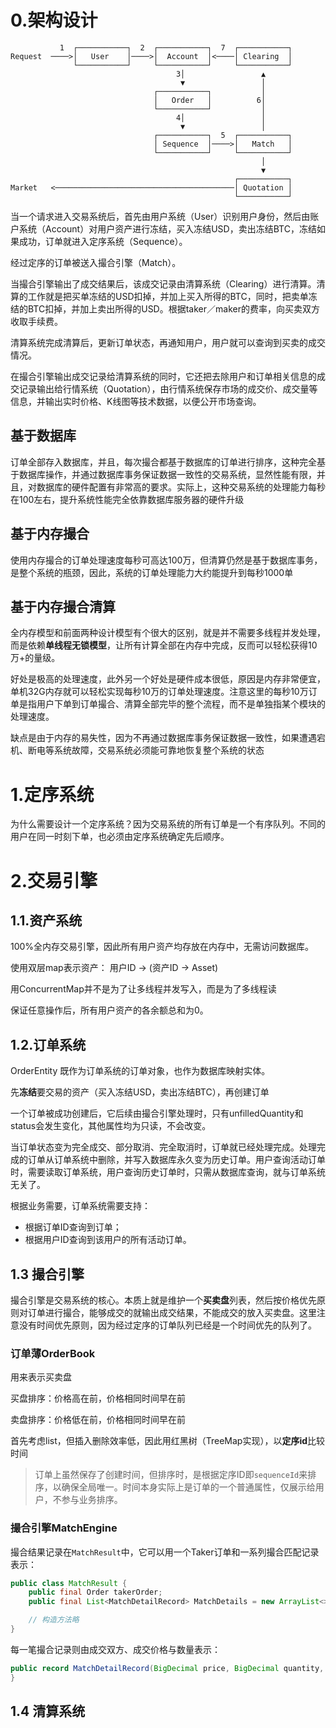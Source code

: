 # 0.架构设计

```ascii
           1  ┌───────────┐  2  ┌───────────┐  7  ┌───────────┐
Request  ────>│   User    │────>│  Account  │<────│ Clearing  │
              └───────────┘     └───────────┘     └───────────┘
                                     3│                 ▲
                                      ▼                 │
                                ┌───────────┐           │
                                │   Order   │          6│
                                └───────────┘           │
                                     4│                 │
                                      ▼                 │
                                ┌───────────┐  5  ┌───────────┐
                                │ Sequence  │────>│   Match   │
                                └───────────┘     └───────────┘
                                                        │
                                                        ▼
                                                  ┌───────────┐
Market   <────────────────────────────────────────│ Quotation │
                                                  └───────────┘
```

当一个请求进入交易系统后，首先由用户系统（User）识别用户身份，然后由账户系统（Account）对用户资产进行冻结，买入冻结USD，卖出冻结BTC，冻结如果成功，订单就进入定序系统（Sequence）。

经过定序的订单被送入撮合引擎（Match）。

当撮合引擎输出了成交结果后，该成交记录由清算系统（Clearing）进行清算。清算的工作就是把买单冻结的USD扣掉，并加上买入所得的BTC，同时，把卖单冻结的BTC扣掉，并加上卖出所得的USD。根据taker／maker的费率，向买卖双方收取手续费。

清算系统完成清算后，更新订单状态，再通知用户，用户就可以查询到买卖的成交情况。

在撮合引擎输出成交记录给清算系统的同时，它还把去除用户和订单相关信息的成交记录输出给行情系统（Quotation），由行情系统保存市场的成交价、成交量等信息，并输出实时价格、K线图等技术数据，以便公开市场查询。

## 基于数据库

订单全部存入数据库，并且，每次撮合都基于数据库的订单进行排序，这种完全基于数据库操作，并通过数据库事务保证数据一致性的交易系统，显然性能有限，并且，对数据库的硬件配置有非常高的要求。实际上，这种交易系统的处理能力每秒在100左右，提升系统性能完全依靠数据库服务器的硬件升级

## 基于内存撮合

使用内存撮合的订单处理速度每秒可高达100万，但清算仍然是基于数据库事务，是整个系统的瓶颈，因此，系统的订单处理能力大约能提升到每秒1000单

## 基于内存撮合清算

全内存模型和前面两种设计模型有个很大的区别，就是并不需要多线程并发处理，而是依赖**单线程无锁模型**，让所有计算全部在内存中完成，反而可以轻松获得10万+的量级。

好处是极高的处理速度，此外另一个好处是硬件成本很低，原因是内存非常便宜，单机32G内存就可以轻松实现每秒10万的订单处理速度。注意这里的每秒10万订单是指用户下单到订单撮合、清算全部完毕的整个流程，而不是单独指某个模块的处理速度。

缺点是由于内存的易失性，因为不再通过数据库事务保证数据一致性，如果遭遇宕机、断电等系统故障，交易系统必须能可靠地恢复整个系统的状态

# 1.定序系统

为什么需要设计一个定序系统？因为交易系统的所有订单是一个有序队列。不同的用户在同一时刻下单，也必须由定序系统确定先后顺序。

#  

# 2.交易引擎

## 1.1.资产系统

100%全内存交易引擎，因此所有用户资产均存放在内存中，无需访问数据库。

使用双层map表示资产： 用户ID -> (资产ID -> Asset)

用ConcurrentMap并不是为了让多线程并发写入，而是为了多线程读

保证任意操作后，所有用户资产的各余额总和为0。

 

## 1.2.订单系统

OrderEntity 既作为订单系统的订单对象，也作为数据库映射实体。

先**冻结**要交易的资产（买入冻结USD，卖出冻结BTC），再创建订单

一个订单被成功创建后，它后续由撮合引擎处理时，只有unfilledQuantity和status会发生变化，其他属性均为只读，不会改变。

 

当订单状态变为完全成交、部分取消、完全取消时，订单就已经处理完成。处理完成的订单从订单系统中删除，并写入数据库永久变为历史订单。用户查询活动订单时，需要读取订单系统，用户查询历史订单时，只需从数据库查询，就与订单系统无关了。

 

根据业务需要，订单系统需要支持：

- 根据订单ID查询到订单；
- 根据用户ID查询到该用户的所有活动订单。

## 1.3 撮合引擎

撮合引擎是交易系统的核心。本质上就是维护一个**买卖盘**列表，然后按价格优先原则对订单进行撮合，能够成交的就输出成交结果，不能成交的放入买卖盘。这里注意没有时间优先原则，因为经过定序的订单队列已经是一个时间优先的队列了。

### 订单薄OrderBook

用来表示买卖盘

买盘排序：价格高在前，价格相同时间早在前

卖盘排序：价格低在前，价格相同时间早在前

首先考虑list，但插入删除效率低，因此用红黑树（TreeMap实现），以**定序id**比较时间

> 订单上虽然保存了创建时间，但排序时，是根据定序ID即`sequenceId`来排序，以确保全局唯一。时间本身实际上是订单的一个普通属性，仅展示给用户，不参与业务排序。

### 撮合引擎MatchEngine

撮合结果记录在`MatchResult`中，它可以用一个Taker订单和一系列撮合匹配记录表示：

```java
public class MatchResult {
    public final Order takerOrder;
    public final List<MatchDetailRecord> MatchDetails = new ArrayList<>();

    // 构造方法略
}
```

 每一笔撮合记录则由成交双方、成交价格与数量表示：

```java
public record MatchDetailRecord(BigDecimal price, BigDecimal quantity, OrderEntity takerOrder, OrderEntity makerOrder) {
}
```



## 1.4 清算系统